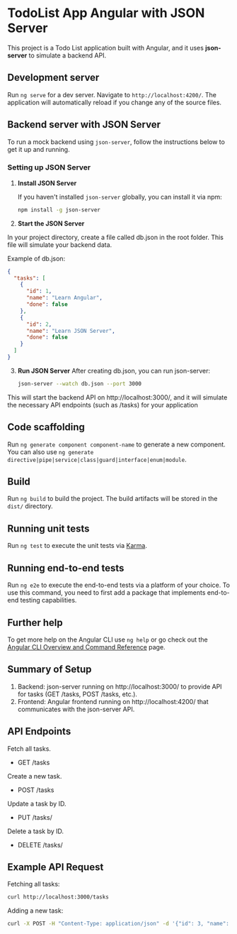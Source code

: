 # TodoList App Angular with JSON Server

This project is a Todo List application built with Angular, and it uses **json-server** to simulate a backend API.

## Development server

Run `ng serve` for a dev server. Navigate to `http://localhost:4200/`. The application will automatically reload if you change any of the source files.

## Backend server with JSON Server

To run a mock backend using `json-server`, follow the instructions below to get it up and running.

### Setting up JSON Server

1. **Install JSON Server**

   If you haven't installed `json-server` globally, you can install it via npm:

   ```bash
   npm install -g json-server
   ```

2. **Start the JSON Server**

In your project directory, create a file called db.json in the root folder. This file will simulate your backend data.

Example of db.json:
```json
{
  "tasks": [
    {
      "id": 1,
      "name": "Learn Angular",
      "done": false
    },
    {
      "id": 2,
      "name": "Learn JSON Server",
      "done": false
    }
  ]
}
```

3. **Run JSON Server**
After creating db.json, you can run json-server:

    ```bash
    json-server --watch db.json --port 3000
    ```

This will start the backend API on http://localhost:3000/, and it will simulate the necessary API endpoints (such as /tasks) for your application


## Code scaffolding

Run `ng generate component component-name` to generate a new component. You can also use `ng generate directive|pipe|service|class|guard|interface|enum|module`.

## Build

Run `ng build` to build the project. The build artifacts will be stored in the `dist/` directory.

## Running unit tests

Run `ng test` to execute the unit tests via [Karma](https://karma-runner.github.io).

## Running end-to-end tests

Run `ng e2e` to execute the end-to-end tests via a platform of your choice. To use this command, you need to first add a package that implements end-to-end testing capabilities.

## Further help

To get more help on the Angular CLI use `ng help` or go check out the [Angular CLI Overview and Command Reference](https://angular.dev/tools/cli) page.

## Summary of Setup
1. Backend: json-server running on http://localhost:3000/ to provide API for tasks (GET /tasks, POST /tasks, etc.).
2. Frontend: Angular frontend running on http://localhost:4200/ that communicates with the json-server API.
## API Endpoints

Fetch all tasks.
- GET /tasks 

Create a new task.
- POST /tasks 

Update a task by ID.
- PUT /tasks/

Delete a task by ID.
- DELETE /tasks/

## Example API Request
Fetching all tasks:

```bash
curl http://localhost:3000/tasks
```

Adding a new task:
```bash
curl -X POST -H "Content-Type: application/json" -d '{"id": 3, "name": "New Task with custom ID", "done": false}' http://localhost:3000/tasks
```
